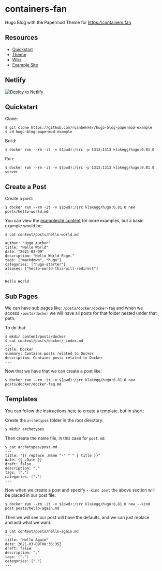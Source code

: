 # containers-fan
Hugo Blog with the Papermod Theme for https://containers.fan

## Resources

- [Quickstart](https://gohugo.io/getting-started/quick-start/)
- [Theme](https://github.com/adityatelange/hugo-PaperMod/wiki/Installation)
- [Wiki](https://github.com/adityatelange/hugo-PaperMod/wiki/Installation)
- [Example Site](https://github.com/adityatelange/hugo-PaperMod/tree/exampleSite)

## Netlify

[![Deploy to Netlify](https://www.netlify.com/img/deploy/button.svg)](https://app.netlify.com/start/deploy?repository=https://github.com/ruanbekker/hugo-blog-papermod-example)

## Quickstart

Clone:

```
$ git clone https://github.com/ruanbekker/hugo-blog-papermod-example
$ cd hugo-blog-papermod-example
```

Build:

```
$ docker run --rm -it -v $(pwd):/src -p 1313:1313 klakegg/hugo:0.81.0
```

Run:

```
$ docker run --rm -it -v $(pwd):/src -p 1313:1313 klakegg/hugo:0.81.0 server
```

## Create a Post

Create a post:

```
$ docker run --rm -it -v $(pwd):/src klakegg/hugo:0.81.0 new posts/hello-world.md
```

You can view the [examplesite content](https://github.com/adityatelange/hugo-PaperMod/tree/exampleSite/content/posts) for more examples, but a basic example would be:

```
$ cat content/posts/hello-world.md
---
author: "Hugo Author"
title: "Hello World"
date: "2021-03-09"
description: "Hello World Page."
tags: ["markdown", "hugo"]
categories: ["hugo-starter"]
aliases: ["hello-world-this-will-redirect"]
---

Hello World
```

## Sub Pages

We can have sub pages like: `/posts/docker/docker-faq` and when we access `/posts/docker` we will have all posts for that folder nested under that path.

To do that:

```
$ mkdir content/posts/docker 
$ cat content/posts/docker/_index.md
---
title: Docker
summary: Contains posts related to Docker
description: Contains posts related to Docker
---
```

Now that we have that we can create a post like:

```
$ docker run --rm -it -v $(pwd):/src klakegg/hugo:0.81.0 new posts/docker/docker-faq.md
```

## Templates

You can follow the instructions [here](https://github.com/adityatelange/hugo-PaperMod/wiki/Installation#sample-pagemd) to create a template, but in short:

Create the `archetypes` folder in the root directory:

```
$ mkdir archetypes
```

Then create the name file, in this case for `post.md`:

```
$ cat archetypes/post.md
---
title: "{{ replace .Name "-" " " | title }}"
date: {{ .Date }}
draft: false
description: "."
tags: ["."]
categories: ["."]
--- 
```

Now when we create a post and specify `--kind post` the above section will be placed in our post file:

```
$ docker run --rm -it -v $(pwd):/src klakegg/hugo:0.81.0 new --kind post posts/hello-again.md
```

Then we will see our post will have the defaults, and we can just replace and add what we want:

```
$ cat content/posts/hello-again.md
---
title: "Hello Again"
date: 2021-03-09T08:36:35Z
draft: false
description: "."
tags: ["."]
categories: ["."]
---
```


